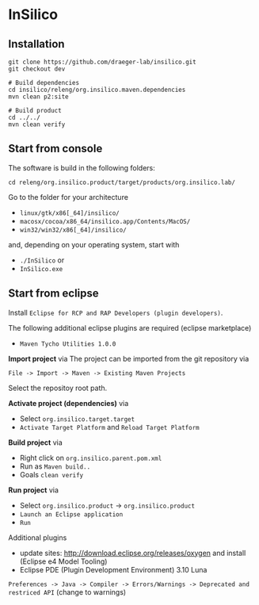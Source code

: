 # InSilico


## Installation
```
git clone https://github.com/draeger-lab/insilico.git
git checkout dev

# Build dependencies
cd insilico/releng/org.insilico.maven.dependencies
mvn clean p2:site

# Build product
cd ../../
mvn clean verify
```

## Start from console
The software is build in the following folders:
```
cd releng/org.insilico.product/target/products/org.insilico.lab/
```

Go to the folder for your architecture
* `linux/gtk/x86[_64]/insilico/`
* `macosx/cocoa/x86_64/insilico.app/Contents/MacOS/`
* `win32/win32/x86[_64]/insilico/`

and, depending on your operating system, start with
* `./InSilico` or
* `InSilico.exe`

## Start from eclipse
Install `Eclipse for RCP and RAP Developers (plugin developers)`.

The following additional eclipse plugins are required (eclipse marketplace)
* `Maven Tycho Utilities 1.0.0`

**Import project** via
The project can be imported from the git repository via
```
File -> Import -> Maven -> Existing Maven Projects
```
Select the repositoy root path.

**Activate project (dependencies)** via  
* Select `org.insilico.target.target`
* `Activate Target Platform` and `Reload Target Platform`

**Build project** via  
* Right click on `org.insilico.parent.pom.xml`
* Run as `Maven build..`
* Goals `clean verify`

**Run project** via  
* Select `org.insilico.product` -> `org.insilico.product`
* `Launch an Eclipse application`
* `Run`


Additional plugins
* update sites: http://download.eclipse.org/releases/oxygen and install (Eclipse e4 Model Tooling)
* Eclipse PDE (Plugin Development Environment) 3.10 Luna

`Preferences -> Java -> Compiler -> Errors/Warnings -> Deprecated and restriced API` (change to warnings)


